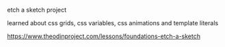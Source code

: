 etch a sketch project

learned about css grids, css variables, css animations and template literals

https://www.theodinproject.com/lessons/foundations-etch-a-sketch